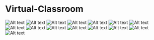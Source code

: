 # Virtual-Classroom
<img src="/Screen Shots/1.png" alt="Alt text" title="Optional title">
<img src="/Screen Shots/2.png" alt="Alt text" title="Optional title">
<img src="/Screen Shots/3.png" alt="Alt text" title="Optional title">
<img src="/Screen Shots/4.png" alt="Alt text" title="Optional title">
<img src="/Screen Shots/5.png" alt="Alt text" title="Optional title">
<img src="/Screen Shots/6.png" alt="Alt text" title="Optional title">
<img src="/Screen Shots/6.1.png" alt="Alt text" title="Optional title">
<img src="/Screen Shots/7.png" alt="Alt text" title="Optional title">
<img src="/Screen Shots/8.png" alt="Alt text" title="Optional title">
<img src="/Screen Shots/9.png" alt="Alt text" title="Optional title">
<img src="/Screen Shots/10.png" alt="Alt text" title="Optional title">
<img src="/Screen Shots/10.1.png" alt="Alt text" title="Optional title">
<img src="/Screen Shots/11.png" alt="Alt text" title="Optional title">
<img src="/Screen Shots/12.png" alt="Alt text" title="Optional title">
<img src="/Screen Shots/admin.png" alt="Alt text" title="Optional title">
